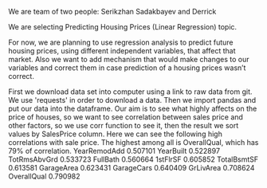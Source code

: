 We are team of two people: Serikzhan Sadakbayev and Derrick

We are selecting Predicting Housing Prices (Linear Regression) topic.

For now, we are planning to use regression analysis to predict future housing prices, using different independent variables, that affect that market. Also we want to add mechanism that would make changes to our variables and correct them in case prediction of a housing prices wasn’t correct. 

First we download data set into computer using a link to raw data from git. We use 'requests' in order to download a data.
Then we import pandas and put our data into the dataframe.
Our aim is to see what highly affects on the price of houses, so we want to see correlation between sales price and other factors, so we use corr function to see it, then the result we sort values by SalesPrice column. Here we can see the following high correlations with sale price. The highest among all is OverallQual, which has 79% of correlation.
YearRemodAdd     0.507101
YearBuilt        0.522897
TotRmsAbvGrd     0.533723
FullBath         0.560664
1stFlrSF         0.605852
TotalBsmtSF      0.613581
GarageArea       0.623431
GarageCars       0.640409
GrLivArea        0.708624
OverallQual      0.790982
